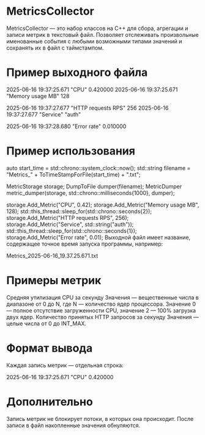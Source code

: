 # MetricsCollector

MetricsCollector — это набор классов на C++ для сбора, агрегации и записи метрик в текстовый файл. Позволяет отслеживать произвольные именованные события с любыми возможными типами значений и сохранять их в файл с таймстампом.

# Пример выходного файла

2025-06-16 19:37:25.671 "CPU" 0.420000
2025-06-16 19:37:25.671 "Memory usage MB" 128

2025-06-16 19:37:27.677 "HTTP requests RPS" 256
2025-06-16 19:37:27.677 "Service" "auth"

2025-06-16 19:37:28.680 "Error rate" 0.010000
# Пример использования

auto start_time = std::chrono::system_clock::now();
std::string filename = "Metrics_" + ToTimeStampForFile(start_time) + ".txt";

MetricStorage storage;
DumpToFile dumper(filename);
MetricDumper metric_dumper(storage, std::chrono::milliseconds{1000}, dumper);

storage.Add_Metric("CPU", 0.42);
storage.Add_Metric("Memory usage MB", 128);
std::this_thread::sleep_for(std::chrono::seconds{2});
storage.Add_Metric("HTTP requests RPS", 256);
storage.Add_Metric("Service", std::string("auth"));
std::this_thread::sleep_for(std::chrono::seconds{1});
storage.Add_Metric("Error rate", 0.01);
Выходной файл имеет название, содержащее точное время запуска программы, например:

Metrics_2025-06-16_19.37.25.671.txt
# Примеры метрик

Средняя утилизация CPU за секунду
Значения — вещественные числа в диапазоне от 0 до N, где N — количество ядер процессора.
Значение 0 — полное отсутствие загруженности CPU, значение 2 — 100% загрузка двух ядер.
Количество принятых HTTP запросов за секунду
Значения — целые числа от 0 до INT_MAX.
# Формат вывода

Каждая запись метрик — отдельная строка:

2025-06-16 19:37:25.671 "CPU" 0.420000
# Дополнительно

Запись метрик не блокирует потоки, в которых она происходит.
 После записи в файл накопленные значения обнуляются.
